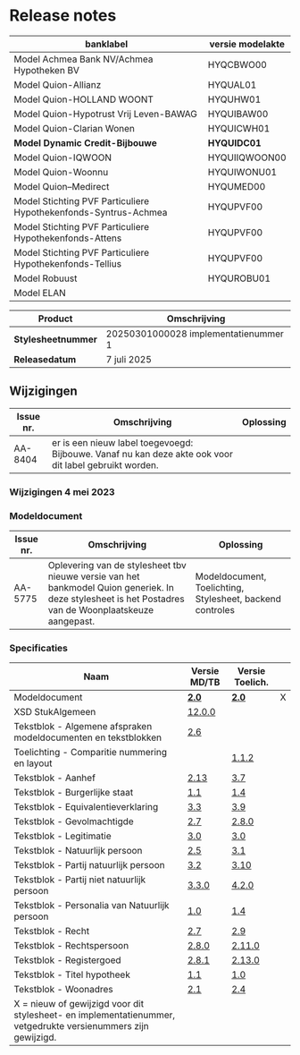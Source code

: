 # Release notes

|banklabel|versie modelakte|
|---|---|
|Model Achmea Bank NV/Achmea Hypotheken BV| HYQCBWO00|
|Model Quion-Allianz| HYQUAL01|
|Model Quion-HOLLAND WOONT| HYQUHW01|
|Model Quion-Hypotrust Vrij Leven-BAWAG| HYQUIBAW00 |
|Model Quion-Clarian Wonen| HYQUICWH01|
|**Model Dynamic Credit-Bijbouwe**|**HYQUIDC01**|
|Model Quion-IQWOON|HYQUIIQWOON00 |
|Model Quion-Woonnu|HYQUIWONU01 |
|Model Quion–Medirect |HYQUMED00|
|Model Stichting PVF Particuliere Hypothekenfonds-Syntrus-Achmea|HYQUPVF00|
|Model Stichting PVF Particuliere Hypothekenfonds-Attens|HYQUPVF00|
|Model Stichting PVF Particuliere Hypothekenfonds-Tellius|HYQUPVF00|
|Model Robuust| HYQUROBU01|
|Model ELAN| |

|Product|Omschrijving|
|---|---|
|**Stylesheetnummer**|20250301000028 implementatienummer 1|
|**Releasedatum**| 7 juli 2025|

## Wijzigingen

| Issue nr. | Omschrijving | Oplossing |
| --- | --- | ---|
| AA-8404   | er is een nieuw label toegevoegd: Bijbouwe. Vanaf nu kan deze akte ook voor dit label gebruikt worden. ||

### Wijzigingen 4 mei 2023

### Modeldocument

|Issue nr.|Omschrijving|Oplossing|
|---|---|---|
|AA-5775| Oplevering van de stylesheet tbv nieuwe versie van het bankmodel Quion generiek. In deze stylesheet is het Postadres van de Woonplaatskeuze aangepast. |Modeldocument, Toelichting, Stylesheet, backend controles |

### Specificaties

|Naam|Versie MD/TB|Versie Toelich.|  |
| --- |--- |--- |---|
|Modeldocument|**[2.0](/kik-modeldocumenten/modeldocumenten/Hypotheek%20Quion%20generiek/20230501000028/Modeldocument%20Quion%20generiek%20model%20v2.0.docx)**|**[2.0](/kik-modeldocumenten/modeldocumenten/Hypotheek%20Quion%20generiek/20230501000028/Toelichting%20modeldocument%20Quion%20generiek%20v2.0%20-%20v2.0.docx)**| X |
|XSD StukAlgemeen|[12.0.0](/schema/stuk%20algemeen/12.0.0/StukAlgemeen-12.0.0.xsd)|| |
|Tekstblok - Algemene afspraken modeldocumenten en tekstblokken|[2.6](/kik-modeldocumenten/tekstblokken/Tekstblok%20-%20Algemene%20afspraken%20modeldocumenten%20en%20tekstblokken%20v2.6.docx)||  |
|Toelichting - Comparitie nummering en layout||[1.1.2](/kik-modeldocumenten/tekstblokken/Toelichting%20-%20Comparitie%20nummering%20en%20layout%20v1.1.2.docx)|   |
|Tekstblok - Aanhef|[2.13](/kik-modeldocumenten/tekstblokken/Tekstblok%20-%20Aanhef%20v2.13.docx)|[3.7](/kik-modeldocumenten/tekstblokken/Toelichting%20Tekstblok%20-%20Aanhef%202.12%20-%20v3.7.docx)| |
|Tekstblok - Burgerlijke staat|[1.1](/kik-modeldocumenten/tekstblokken/Tekstblok%20-%20Burgerlijke%20staat%20v1.1.docx)|[1.4](/kik-modeldocumenten/tekstblokken/Toelichting%20Tekstblok%20-%20Burgerlijke%20staat%201.1%20-%20v1.4.docx)|   |
|Tekstblok - Equivalentieverklaring|[3.3](/kik-modeldocumenten/tekstblokken/Tekstblok%20-%20Equivalentieverklaring%20v3.3.docx)|[3.9](/kik-modeldocumenten/tekstblokken/Toelichting%20Tekstblok%20-%20Equivalentieverklaring%203.2%20-%20v3.9.docx)| |
|Tekstblok - Gevolmachtigde|[2.7](/kik-modeldocumenten/tekstblokken/Tekstblok%20-%20Gevolmachtigde%20v2.7.docx)|[2.8.0](/kik-modeldocumenten/tekstblokken/Toelichting%20Tekstblok%20-%20Gevolmachtigde%202.7%20-%20v2.8.0.docx)|   |
|Tekstblok - Legitimatie|[3.0](/kik-modeldocumenten/tekstblokken/Tekstblok%20-%20Legitimatie%20v3.0.docx)|[3.0](/kik-modeldocumenten/tekstblokken/Toelichting%20Tekstblok%20-%20Legitimatie%203.0%20-%20v3.0.docx)| |
|Tekstblok - Natuurlijk persoon|[2.5](/kik-modeldocumenten/tekstblokken/Tekstblok%20-%20Natuurlijk%20persoon%20v2.5.docx)|[3.1](/kik-modeldocumenten/tekstblokken/Toelichting%20Tekstblok%20-%20Natuurlijk%20persoon%202.5%20-%20v3.1.docx)| |
|Tekstblok - Partij natuurlijk persoon|[3.2](/kik-modeldocumenten/tekstblokken/Tekstblok%20-%20Partij%20natuurlijk%20persoon%20v3.2.docx)|[3.10](/kik-modeldocumenten/tekstblokken/Toelichting%20Tekstblok%20-%20Partij%20natuurlijk%20persoon%203.2%20-%20v3.10.docx)| |
|Tekstblok - Partij niet natuurlijk persoon|[3.3.0](/kik-modeldocumenten/tekstblokken/Tekstblok%20-%20Partij%20niet%20natuurlijk%20persoon%20v3.3.0.docx)|[4.2.0](/kik-modeldocumenten/tekstblokken/Toelichting%20Tekstblok%20-%20Partij%20niet%20natuurlijk%20persoon%203.3.0%20-%20v4.2.0.docx)|   |
|Tekstblok - Personalia van Natuurlijk persoon|[1.0](/kik-modeldocumenten/tekstblokken/Tekstblok%20-%20Personalia%20van%20Natuurlijk%20persoon%20v1.0.docx)|[1.4](/kik-modeldocumenten/tekstblokken/Toelichting%20Tekstblok%20-%20Personalia%20van%20Natuurlijk%20persoon%201.0%20-%20v1.4.docx)|   |
|Tekstblok - Recht|[2.7](/kik-modeldocumenten/tekstblokken/Tekstblok%20-%20Recht%20v2.7.docx)|[2.9](/kik-modeldocumenten/tekstblokken/Toelichting%20Tekstblok%20-%20Recht%202.7%20-%20v2.9.docx)|  |
|Tekstblok - Rechtspersoon|[2.8.0](/kik-modeldocumenten/tekstblokken/Tekstblok%20-%20Rechtspersoon%20v2.8.0.docx)|[2.11.0](/kik-modeldocumenten/tekstblokken/Toelichting%20Tekstblok%20-%20Rechtspersoon%202.8.0%20-%20v2.11.0.docx)|   |
|Tekstblok - Registergoed|[2.8.1](/kik-modeldocumenten/tekstblokken/Tekstblok%20-%20Registergoed%20v2.8.1.docx)|[2.13.0](/kik-modeldocumenten/tekstblokken/Toelichting%20Tekstblok%20-%20Registergoed%202.8.1%20-%20v2.13.0.docx)| |
|Tekstblok - Titel hypotheek|[1.1](/kik-modeldocumenten/tekstblokken/Tekstblok%20-%20Titel%20hypotheek%20v1.1.docx)|[1.0](/kik-modeldocumenten/tekstblokken/Toelichting%20Tekstblok%20-%20Titel%20hypotheek%201.1%20-%20v1.0.docx)|   |  
|Tekstblok - Woonadres|[2.1](/kik-modeldocumenten/tekstblokken/Tekstblok%20-%20Woonadres%20v2.1.docx)|[2.4](/kik-modeldocumenten/tekstblokken/Toelichting%20Tekstblok%20-%20Woonadres%202.1%20-%20v2.4.docx)|   |
|X = nieuw of gewijzigd voor dit stylesheet- en implementatienummer, vetgedrukte versienummers zijn gewijzigd.||||
